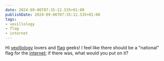 ```yaml
---
date: 2024-09-06T07:35:12.535+01:00
publishDate: 2024-09-06T07:35:12.535+01:00
tags:
- vexillology
- flag
- internet
---
```


Hi [vexillology](/tags/vexillology) lovers and [flag](/tags/flags) geeks! I feel like there should be a "national" flag for the [internet](/tags/internet); if there was, what would you put on it?
